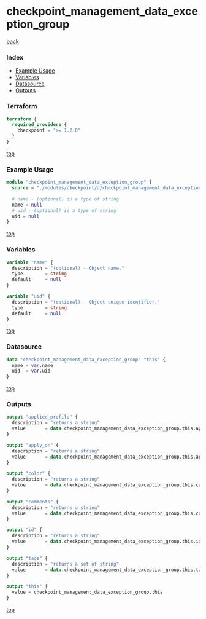 # checkpoint_management_data_exception_group

[back](../checkpoint.md)

### Index

- [Example Usage](#example-usage)
- [Variables](#variables)
- [Datasource](#datasource)
- [Outputs](#outputs)

### Terraform

```terraform
terraform {
  required_providers {
    checkpoint = ">= 1.2.0"
  }
}
```

[top](#index)

### Example Usage

```terraform
module "checkpoint_management_data_exception_group" {
  source = "./modules/checkpoint/d/checkpoint_management_data_exception_group"

  # name - (optional) is a type of string
  name = null
  # uid - (optional) is a type of string
  uid = null
}
```

[top](#index)

### Variables

```terraform
variable "name" {
  description = "(optional) - Object name."
  type        = string
  default     = null
}

variable "uid" {
  description = "(optional) - Object unique identifier."
  type        = string
  default     = null
}
```

[top](#index)

### Datasource

```terraform
data "checkpoint_management_data_exception_group" "this" {
  name = var.name
  uid  = var.uid
}
```

[top](#index)

### Outputs

```terraform
output "applied_profile" {
  description = "returns a string"
  value       = data.checkpoint_management_data_exception_group.this.applied_profile
}

output "apply_on" {
  description = "returns a string"
  value       = data.checkpoint_management_data_exception_group.this.apply_on
}

output "color" {
  description = "returns a string"
  value       = data.checkpoint_management_data_exception_group.this.color
}

output "comments" {
  description = "returns a string"
  value       = data.checkpoint_management_data_exception_group.this.comments
}

output "id" {
  description = "returns a string"
  value       = data.checkpoint_management_data_exception_group.this.id
}

output "tags" {
  description = "returns a set of string"
  value       = data.checkpoint_management_data_exception_group.this.tags
}

output "this" {
  value = checkpoint_management_data_exception_group.this
}
```

[top](#index)